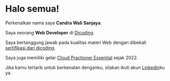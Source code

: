 # Halo semua! 

Perkenalkan nama saya **Candra Wali Sanjaya**.

Saya seorang **Web Developer** di [Dicoding](https://www.dicoding.com/).

Saya bertanggung jawab pada kualitas materi Web dengan dibekali [sertifikasi dari dicoding](https://www.dicoding.com/certificates/GRX5KE70RZ0M).

Saya juga memiliki gelar [Cloud Practioner Essential](https://www.dicoding.com/certificates/MRZM46EE0XYQ) sejak 2022.

Jika kamu tertarik untuk berkenalan denganku, silakan ikuti akun [Linkedin](https://www.linkedin.com/in/candra-wali-sanjaya-01247120b/)ku ya.
